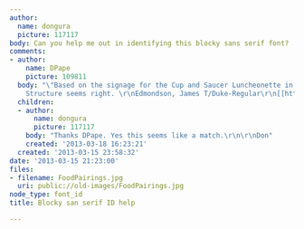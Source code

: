 ```yaml
---
author:
  name: dongura
  picture: 117117
body: Can you help me out in identifying this blocky sans serif font?
comments:
- author:
    name: DPape
    picture: 109811
  body: "\"Based on the signage for the Cup and Saucer Luncheonette in New York\".
    Structure seems right. \r\nEdmondson, James T/Duke-Regular\r\n[[http://www.losttype.com/font/?name=duke]]\r\n[img:sites/default/files/old-images/food1_4376.jpg]"
  children:
  - author:
      name: dongura
      picture: 117117
    body: "Thanks DPape. Yes this seems like a match.\r\n\r\nDon"
    created: '2013-03-18 16:23:21'
  created: '2013-03-15 23:58:32'
date: '2013-03-15 21:23:00'
files:
- filename: FoodPairings.jpg
  uri: public://old-images/FoodPairings.jpg
node_type: font_id
title: Blocky san serif ID help

---
```

